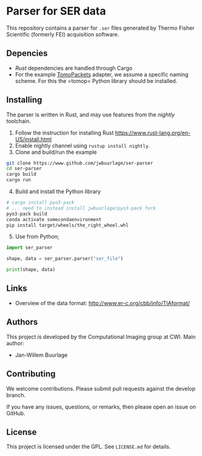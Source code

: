 # Parser for SER data

This repository contains a parser for `.ser` files generated by Thermo Fisher
Scientific (formerly FEI) acquisition software.

## Depencies

- _Rust_ dependencies are handled through Cargo
- For the example [TomoPackets](https://www.github.com/cicwi/TomoPackets)
  adapter, we assume a specific naming scheme. For this the =tomop= Python
  library should be installed.

## Installing

The parser is written in Rust, and may use features from the _nightly_ toolchain.

1. Follow the instruction for installing Rust https://www.rust-lang.org/en-US/install.html
2. Enable nightly channel using `rustup install nightly`.
3. Clone and build/run the example
```bash
git clone https://www.github.com/jwbuurlage/ser-parser
cd ser-parser
cargo build
cargo run
```
4. Build and install the Python library
```bash
# cargo install pyo3-pack
# ... need to instead install jwbuurlage/pyo3-pack fork
pyo3-pack build
conda activate somecondaenvironment
pip install target/wheels/the_right_wheel.whl
```
5. Use from Python;
```python
import ser_parser

shape, data = ser_parser.parser("ser_file")

print(shape, data)
```

## Links

- Overview of the data format: http://www.er-c.org/cbb/info/TIAformat/ 

## Authors

This project is developed by the Computational Imaging group at CWI. Main author:

- Jan-Willem Buurlage

## Contributing

We welcome contributions. Please submit pull requests against the develop
branch.

If you have any issues, questions, or remarks, then please open an issue on
GitHub.

## License

This project is licensed under the GPL. See `LICENSE.md` for details.
